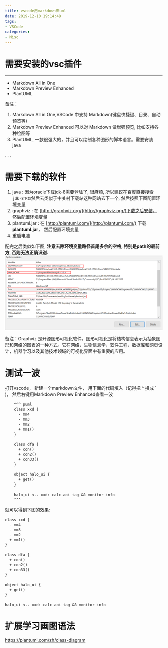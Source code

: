 ```yaml
---
title: vscode用markdown画uml
date: 2019-12-10 19:14:48
tags:
- VSCode
categories:
- Misc
---
```




# 需要安装的vsc插件
-------------

*   Markdown All in One
*   Markdown Preview Enhanced
*   PlantUML

备注： 
1.  Markdown All in One,VSCode 中支持 Markdown(键盘快捷键、目录、自动预览等)
2.  Markdown Preview Enhanced 可以对 Markdown 做增强预览, 比如支持各种绘图等
3.  PlantUML, 一款很强大的，并且可以绘制各种图形的脚本语言。需要安装 java


**. . .**<!-- more -->

# 需要下载的软件


1. java : 因为oracle下载jdk-8需要登陆了, 很麻烦, 所以建议在百度直接搜索`jdk-8下载`然后去类似于中关村下载站这种网站去下一个, 然后按照下图配置环境变量
2. graphviz : 在 [http://graphviz.org/](http://graphviz.org/)下载之后安装， 然后配置环境变量
3. plantuml.jar : 在 [http://plantuml.com/](http://plantuml.com/) 下载 **plantuml.jar**， 然后配置环境变量
4. 重启电脑

配完之后类似如下图, **注意去除环境变量路径首尾多余的空格, 特别是path的最前方, 否则无法正确识别.**
![](/img/vscode_uml/vsc_uml_path.png)

备注：Graphviz 是开源图形可视化软件。图形可视化是将结构信息表示为抽象图形和网络的图表的一种方式。它在网络，生物信息学，软件工程，数据库和网页设计，机器学习以及其他技术领域的可视化界面中有重要的应用。


# 测试一波

打开vscode， 新建一个markdown文件， 用下面的代码填入（记得把 ^ 换成 ` )， 然后右键用Markdown Preview Enhanced查看一波
```
    ^^^ puml
    class xxd {
      - mm4
      - mm3
      - mm2
      + mm1()
    }

    class dfa {
      + con()
      + con2()
      + con33()
    }

    object halo_ui {
      + get()
    }

    halo_ui <.. xxd: calc aoi tag && monitor info
    ^^^
```

就可以得到下图的效果:  
``` puml
class xxd {
  - mm4
  - mm3
  - mm2
  + mm1()
}

class dfa {
  + con()
  + con2()
  + con33()
}

object halo_ui {
  + get()
}

halo_ui <.. xxd: calc aoi tag && monitor info
```


# 扩展学习画图语法

https://plantuml.com/zh/class-diagram
